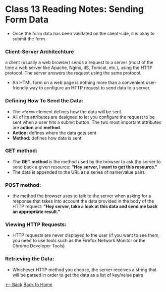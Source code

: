 # Class 13 Reading Notes: Sending Form Data

- Once the form data has been validated on the client-side, it is okay to submit the form
### Client-Server Architechture
a client (usually a web browser) sends a request to a server (most of the time a web server like Apache, Nginx, IIS, Tomcat, etc.), using the HTTP protocol. The server answers the request using the same protocol.
- An HTML form on a web page is nothing more than a convenient user-friendly way to configure an HTTP request to send data to a server. 

### Defining How To Send the Data:
- The `<form>` element defines how the data will be sent. 
- All of its attributes are designed to let you configure the request to be sent when a user hits a submit button. The two most important attributes are **action** and **method**.
- **Action:** defines where the data gets sent
- **Method:** defines how data is sent

### GET method:
- The **GET method** is the method used by the browser to ask the server to send back a given resource: **"Hey server, I want to get this resource."**
- The data is appended to the URL as a series of name/value pairs

### POST method:
- the method the browser uses to talk to the server when asking for a response that takes into account the data provided in the body of the HTTP request: **"Hey server, take a look at this data and send me back an appropriate result."**

### Viewing HTTP Requests:
- HTTP requests are never displayed to the user (if you want to see them, you need to use tools such as the Firefox Network Monitor or the Chrome Developer Tools)

### Retrieving the Data:
- Whichever HTTP method you choose, the server receives a string that will be parsed in order to get the data as a list of key/value pairs

[<-- Back](301readingnotes.md) [Back to Home](README.md)
